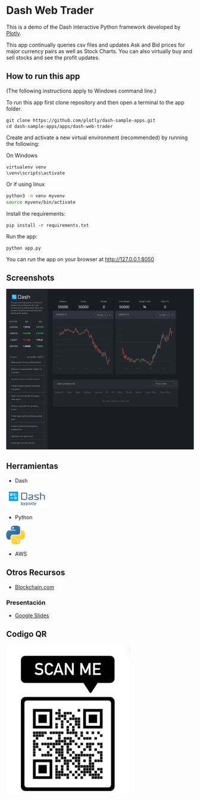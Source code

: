 # Dash Web Trader
This is a demo of the Dash interactive Python framework developed by [Plotly](https://plot.ly/).
                            
This app continually queries csv files and updates Ask and Bid prices for major currency 
pairs as well as Stock Charts. You can also virtually buy and sell stocks and see the 
profit updates.

## How to run this app

(The following instructions apply to Windows command line.)

To run this app first clone repository and then open a terminal to the app folder.

```
git clone https://github.com/plotly/dash-sample-apps.git
cd dash-sample-apps/apps/dash-web-trader
```

Create and activate a new virtual environment (recommended) by running
the following:

On Windows

```
virtualenv venv 
\venv\scripts\activate
```

Or if using linux

```bash
python3 -m venv myvenv
source myvenv/bin/activate
```

Install the requirements:

```
pip install -r requirements.txt
```
Run the app:

```
python app.py
```
You can run the app on your browser at http://127.0.0.1:8050

## Screenshots

![demo.png](demo.png)

## Herramientas

* Dash
<img src="https://github.com/JFigueroa1/bitcoin/blob/master/imgs/dash-logo-by-plotly-stripe.png" height="50" />

* Python
<img src="https://github.com/JFigueroa1/bitcoin/blob/master/imgs/1024px-Python-logo-notext.svg.png" height="50" />

* AWS   


## Otros Recursos
* [Blockchain.com](https://www.blockchain.com/)

### Presentación
* [Google Slides](https://docs.google.com/presentation/d/1FSOdAwy-I_GexaKzgdiqnXrCHdxsGw5JZtKv3P5xVLI/edit?usp=sharing)

## Codigo QR
<img src="https://github.com/JFigueroa1/bitcoin/blob/master/imgs/WhatsApp%20Image%202019-11-26%20at%201.02.57%20PM.jpeg" height="400" />
